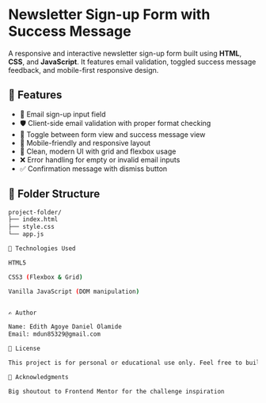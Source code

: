 # Newsletter Sign-up Form with Success Message

A responsive and interactive newsletter sign-up form built using **HTML**, **CSS**, and **JavaScript**. It features email validation, toggled success message feedback, and mobile-first responsive design.


## 📌 Features

- 📧 Email sign-up input field  
- 🛡️ Client-side email validation with proper format checking  
- 🧠 Toggle between form view and success message view  
- 📱 Mobile-friendly and responsive layout  
- 🎨 Clean, modern UI with grid and flexbox usage  
- ❌ Error handling for empty or invalid email inputs  
- ✅ Confirmation message with dismiss button


## 📁 Folder Structure

```bash
project-folder/
├── index.html
├── style.css
└── app.js

🔧 Technologies Used

HTML5

CSS3 (Flexbox & Grid)

Vanilla JavaScript (DOM manipulation)


✍️ Author

Name: Edith Agoye Daniel Olamide
Email: mdun85329@gmail.com

🪪 License

This project is for personal or educational use only. Feel free to build on it, modify it, or submit your own version.

🙌 Acknowledgments

Big shoutout to Frontend Mentor for the challenge inspiration
